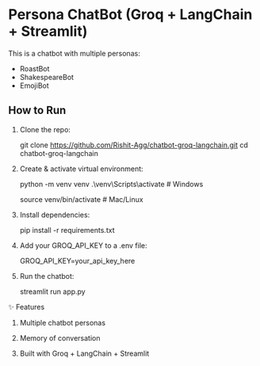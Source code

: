 #  Persona ChatBot (Groq + LangChain + Streamlit)

This is a chatbot with multiple personas:
- RoastBot
- ShakespeareBot
- EmojiBot

##  How to Run
1. Clone the repo:
   
   git clone https://github.com/Rishit-Agg/chatbot-groq-langchain.git
   cd chatbot-groq-langchain


2. Create & activate virtual environment:

    python -m venv venv
    .\venv\Scripts\activate      # Windows
   
    source venv/bin/activate     # Mac/Linux

4. Install dependencies:

    pip install -r requirements.txt

5. Add your GROQ_API_KEY to a .env file:

    GROQ_API_KEY=your_api_key_here

6. Run the chatbot:

    streamlit run app.py


✨ Features

1. Multiple chatbot personas

2. Memory of conversation

3. Built with Groq + LangChain + Streamlit
